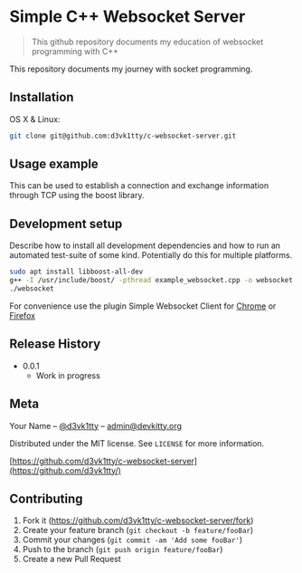 # Simple C++ Websocket Server
> This github repository documents my education of websocket programming with C++ 

This repository documents my journey with socket programming.

## Installation

OS X & Linux:

```sh
git clone git@github.com:d3vk1tty/c-websocket-server.git
```

## Usage example

This can be used to establish a connection and exchange information through TCP using the boost library.

## Development setup

Describe how to install all development dependencies and how to run an automated test-suite of some kind. Potentially do this for multiple platforms.



```sh
sudo apt install libboost-all-dev
g++ -I /usr/include/boost/ -pthread example_websocket.cpp -o websocket
./websocket
```

For convenience use the plugin Simple Websocket Client for [Chrome](https://chrome.google.com/webstore/detail/simple-websocket-client/pfdhoblngboilpfeibdedpjgfnlcodoo) or [Firefox](https://chrome.google.com/webstore/detail/simple-websocket-client/pfdhoblngboilpfeibdedpjgfnlcodoo)

## Release History

* 0.0.1
    * Work in progress

## Meta

Your Name – [@d3vk1tty](https://twitter.com/d3vk1tty) – admin@devkitty.org

Distributed under the MIT license. See ``LICENSE`` for more information.

[https://github.com/d3vk1tty/c-websocket-server](https://github.com/d3vk1tty/)

## Contributing

1. Fork it (<https://github.com/d3vk1tty/c-websocket-server/fork>)
2. Create your feature branch (`git checkout -b feature/fooBar`)
3. Commit your changes (`git commit -am 'Add some fooBar'`)
4. Push to the branch (`git push origin feature/fooBar`)
5. Create a new Pull Request